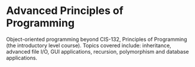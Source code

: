 # Advanced Principles of Programming
Object-oriented programming beyond CIS-132, Principles of Programming (the introductory level course). Topics covered include: inheritance, advanced file I/O, GUI applications, recursion, polymorphism and database applications.
